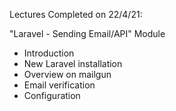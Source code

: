 Lectures Completed on 22/4/21:

"Laravel - Sending Email/API" Module
* Introduction
* New Laravel installation
* Overview on mailgun
* Email verification
* Configuration